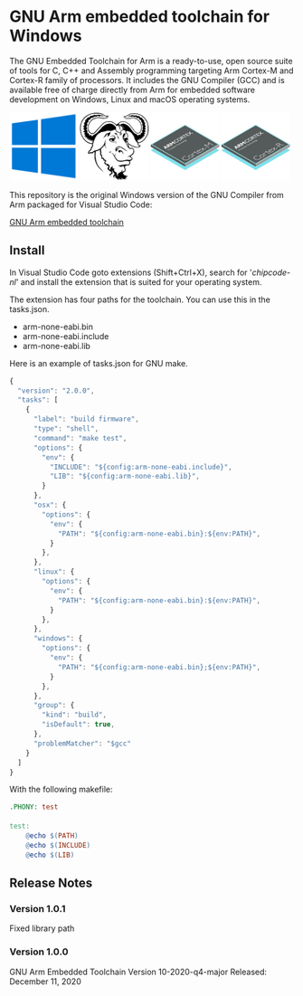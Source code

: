 # GNU Arm embedded toolchain for Windows 

The GNU Embedded Toolchain for Arm is a ready-to-use, open source suite of tools
for C, C++ and Assembly programming targeting Arm Cortex-M and Cortex-R family 
of processors. It includes the GNU Compiler (GCC) and is available free of 
charge directly from Arm for embedded software development on Windows, Linux and
macOS operating systems.

<div>
<img src="https://raw.githubusercontent.com/chipcode-nl/gcc-arm-windows/master/images/Windows10.png" alt="Windows10" width="24%">
<img src="https://raw.githubusercontent.com/chipcode-nl/gcc-arm-windows/master/images/GNU.png" alt="GNU" width="24%">
<img src="https://raw.githubusercontent.com/chipcode-nl/gcc-arm-windows/master/images/Cortex-M.png" alt="Cortex-M" width="24%">
<img src="https://raw.githubusercontent.com/chipcode-nl/gcc-arm-windows/master/images/Cortex-R.png" alt="Cortex-R" width="24%">
</div>

This repository is the original Windows version of the GNU Compiler from Arm 
packaged for Visual Studio Code:

[GNU Arm embedded toolchain](https://developer.arm.com/open-source/gnu-toolchain/gnu-rm/downloads)

## Install
In Visual Studio Code goto extensions (Shift+Ctrl+X), search for '*chipcode-nl*' 
and install the extension that is suited for your operating system. 

The extension has four paths for the toolchain. You can use this in the 
tasks.json.

- arm-none-eabi.bin
- arm-none-eabi.include
- arm-none-eabi.lib

Here is an example of tasks.json for GNU make. 
```javascript
{
  "version": "2.0.0",
  "tasks": [
    {
      "label": "build firmware",
      "type": "shell",
      "command": "make test",
      "options": {
        "env": {
          "INCLUDE": "${config:arm-none-eabi.include}",
          "LIB": "${config:arm-none-eabi.lib}",
        }
      },
      "osx": {
        "options": {
          "env": {
            "PATH": "${config:arm-none-eabi.bin}:${env:PATH}",
          }
        },
      },
      "linux": {
        "options": {
          "env": {
            "PATH": "${config:arm-none-eabi.bin}:${env:PATH}",
          }
        },
      },
      "windows": {
        "options": {
          "env": {
            "PATH": "${config:arm-none-eabi.bin};${env:PATH}",
          }
        },
      },
      "group": {
        "kind": "build",
        "isDefault": true,
      },
      "problemMatcher": "$gcc"
    }
  ]
}
```
With the following makefile:
```makefile
.PHONY: test

test:
	@echo $(PATH)
	@echo $(INCLUDE)
	@echo $(LIB)
```

## Release Notes

### Version 1.0.1
Fixed library path 

### Version 1.0.0
GNU Arm Embedded Toolchain
Version 10-2020-q4-major
Released: December 11, 2020
